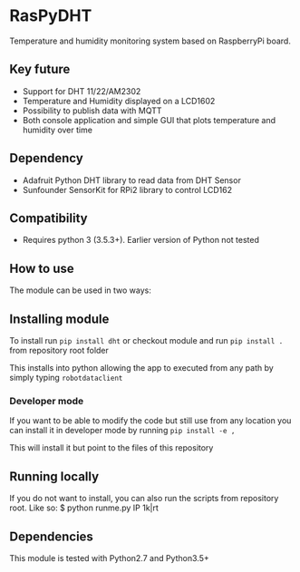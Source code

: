 # RasPyDHT
Temperature and humidity monitoring system based on RaspberryPi board.

## Key future

* Support for DHT 11/22/AM2302
* Temperature and Humidity displayed on a LCD1602
* Possibility to publish data with MQTT
* Both console application and simple GUI that plots temperature and humidity over time

## Dependency

* Adafruit Python DHT library to read data from DHT Sensor
* Sunfounder SensorKit for RPi2 library to control LCD162

## Compatibility

* Requires python 3 (3.5.3+). Earlier version of Python not tested


## How to use

The module can be used in two ways:
## Installing module
To install run `pip install dht` or checkout module and run `pip install .` from repository root folder

This installs into python allowing the app to executed from any path by simply typing `robotdataclient`

### Developer mode
If you want to be able to modify the code but still use from any location you can install it in developer mode by running `pip install -e ,`

This will install it but point to the files of this repository

## Running locally
If you do not want to install, you can also run the scripts from repository root. Like so:
$ python runme.py IP 1k|rt


## Dependencies
This module is tested with Python2.7 and Python3.5+
